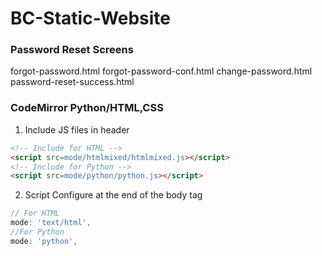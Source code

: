 # BC-Static-Website



### Password Reset Screens

forgot-password.html
forgot-password-conf.html
change-password.html
password-reset-success.html


### CodeMirror Python/HTML,CSS

1. Include JS files in header

```html
<!-- Include for HTML -->
<script src=mode/htmlmixed/htmlmixed.js></script>
<!-- Include for Python -->
<script src=mode/python/python.js></script>
```

2. Script Configure at the end of the body tag

```javascript
// For HTML
mode: 'text/html',
//For Python
mode: 'python',

```
